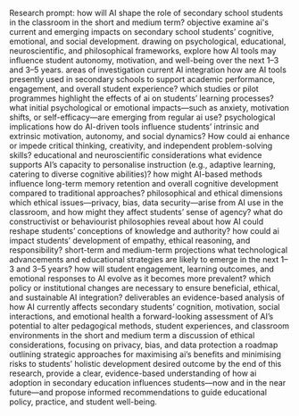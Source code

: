 Research prompt: how will AI shape the role of secondary school students in the classroom in the short and medium term? objective examine ai's current and emerging impacts on secondary school students’ cognitive, emotional, and social development. drawing on psychological, educational, neuroscientific, and philosophical frameworks, explore how AI tools may influence student autonomy, motivation, and well-being over the next 1–3 and 3–5 years. areas of investigation current AI integration how are AI tools presently used in secondary schools to support academic performance, engagement, and overall student experience? which studies or pilot programmes highlight the effects of ai on students’ learning processes? what initial psychological or emotional impacts—such as anxiety, motivation shifts, or self-efficacy—are emerging from regular ai use? psychological implications how do AI-driven tools influence students’ intrinsic and extrinsic motivation, autonomy, and social dynamics? How could ai enhance or impede critical thinking, creativity, and independent problem-solving skills? educational and neuroscientific considerations what evidence supports AI’s capacity to personalise instruction (e.g., adaptive learning, catering to diverse cognitive abilities)? how might AI-based methods influence long-term memory retention and overall cognitive development compared to traditional approaches? philosophical and ethical dimensions which ethical issues—privacy, bias, data security—arise from AI use in the classroom, and how might they affect students’ sense of agency? what do constructivist or behaviourist philosophies reveal about how AI could reshape students’ conceptions of knowledge and authority? how could ai impact students’ development of empathy, ethical reasoning, and responsibility? short-term and medium-term projections what technological advancements and educational strategies are likely to emerge in the next 1–3 and 3–5 years? how will student engagement, learning outcomes, and emotional responses to AI evolve as it becomes more prevalent? which policy or institutional changes are necessary to ensure beneficial, ethical, and sustainable AI integration? deliverables an evidence-based analysis of how AI currently affects secondary students’ cognition, motivation, social interactions, and emotional health a forward-looking assessment of AI’s potential to alter pedagogical methods, student experiences, and classroom environments in the short and medium term a discussion of ethical considerations, focusing on privacy, bias, and data protection a roadmap outlining strategic approaches for maximising ai’s benefits and minimising risks to students’ holistic development desired outcome by the end of this research, provide a clear, evidence-based understanding of how ai adoption in secondary education influences students—now and in the near future—and propose informed recommendations to guide educational policy, practice, and student well-being.

